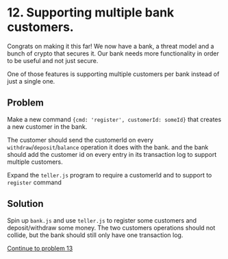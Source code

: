 # 12. Supporting multiple bank customers.

Congrats on making it this far! We now have a bank, a threat model and a bunch of crypto that secures it.
Our bank needs more functionality in order to be useful and not just secure.

One of those features is supporting multiple customers per bank instead of just a single one.

## Problem

Make a new command `{cmd: 'register', customerId: someId}` that creates a new customer in the bank.

The customer should send the customerId on every `withdraw`/`deposit`/`balance` operation it does with the bank.
and the bank should add the customer id on every entry in its transaction log to support multiple customers.

Expand the `teller.js` program to require a customerId and to support to `register` command

## Solution

Spin up `bank.js` and use `teller.js` to register some customers and deposit/withdraw some money.
The two customers operations should not collide, but the bank should still only have one transaction log.

[Continue to problem 13](13.md)

